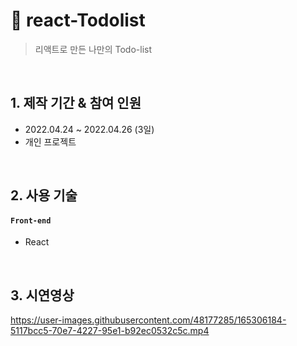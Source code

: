 # :pushpin: react-Todolist
>리액트로 만든 나만의 Todo-list
>



</br>

## 1. 제작 기간 & 참여 인원
- 2022.04.24 ~ 2022.04.26 (3일)
- 개인 프로젝트

</br>

## 2. 사용 기술

#### `Front-end`
  - React
</br>

## 3. 시연영상
https://user-images.githubusercontent.com/48177285/165306184-5117bcc5-70e7-4227-95e1-b92ec0532c5c.mp4
